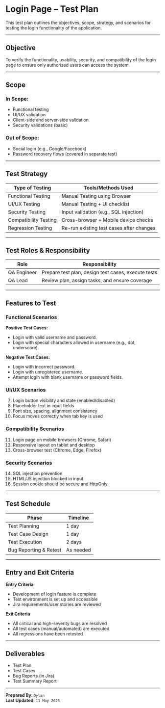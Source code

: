 # Login Page – Test Plan

This test plan outlines the objectives, scope, strategy, and scenarios for testing the login functionality of the application.

---

## Objective

To verify the functionality, usability, security, and compatibility of the login page to ensure only authorized users can access the system.

---

## Scope

### In Scope:
- Functional testing
- UI/UX validation
- Client-side and server-side validation
- Security validations (basic)

### Out of Scope:
- Social login (e.g., Google/Facebook)
- Password recovery flows (covered in separate test)

---

## Test Strategy

| Type of Testing         | Tools/Methods Used                         |
|-------------------------|--------------------------------------------|
| Functional Testing      | Manual Testing using Browser               |
| UI/UX Testing           | Manual Testing + UI checklist              |
| Security Testing        | Input validation (e.g., SQL injection)     |
| Compatibility Testing   | Cross-browser + Mobile device checks       |
| Regression Testing      | Re-run existing test cases after changes   |

---

## Test Roles & Responsibility

| Role                 | Responsibility                                     |
|----------------------|----------------------------------------------------|
| QA Engineer          | Prepare test plan, design test cases, execute tests |
| QA Lead              | Review plan, assign tasks, and ensure coverage     |

---

## Features to Test

### Functional Scenarios
**Positive Test Cases:**
- Login with valid username and password.
- Login with special characters allowed in username (e.g., dot, underscore).

**Negative Test Cases:**
- Login with incorrect password.
- Login with unregistered username.
- Attempt login with blank username or password fields.

### UI/UX Scenarios
7. Login button visibility and state (enabled/disabled)
8. Placeholder text in input fields
9. Font size, spacing, alignment consistency
10. Focus moves correctly when tab key is used

### Compatibility Scenarios
11. Login page on mobile browsers (Chrome, Safari)
12. Responsive layout on tablet and desktop
13. Cross-browser test (Chrome, Edge, Firefox)

### Security Scenarios
14. SQL injection prevention
15. HTML/JS injection blocked in input
16. Session cookie should be secure and HttpOnly

---

## Test Schedule

| Phase               | Timeline        |
|---------------------|-----------------|
| Test Planning       | 1 day           |
| Test Case Design    | 1 day           |
| Test Execution      | 2 days          |
| Bug Reporting & Retest | As needed     |

---

## Entry and Exit Criteria

**Entry Criteria**
- Development of login feature is complete
- Test environment is set up and accessible
- Jira requirements/user stories are reviewed

**Exit Criteria**
- All critical and high-severity bugs are resolved
- All test cases (manual/automated) are executed
- All regressions have been retested

---

## Deliverables

- Test Plan
- Test Cases
- Bug Reports (in Jira)
- Test Summary Report

---

**Prepared By**: `Dylan`  
**Last Updated**: `11 May 2025`  

